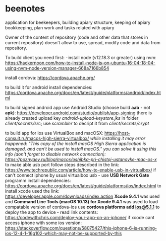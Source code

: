 # beenotes
application for beekeepers, building apiary structure, keeping of apiary bookkeeping, plan work and tasks related with apiary

Owner of the content of repository (code and other data that stores in current repository) doesn't allow to use, spread, modify code and data from repository.

To build client you need first:
-install node (v12.18.3 or greater) using nvm:
https://hackernoon.com/how-to-install-node-js-on-ubuntu-16-04-18-04-using-nvm-node-version-manager-668a7166b854

install cordova:
https://cordova.apache.org/

to build it for android install dependencies:
https://cordova.apache.org/docs/en/latest/guide/platforms/android/index.html

to build signed android app use Android Studio (choose build **aab** - not **apk**):
https://developer.android.com/studio/publish/app-signing
there is already created upload key *android-upload-keystore.jks* in folder *client/secrets/src*;
use *scrambler* to decript it from *client/secrets/crypt*

to build app for ios use VirtualBox and macOSX:
https://host-consult.ru/macos-high-sierra-virtualbox/
*while installing it may error happened: "This copy of the install macOS High Sierra application is damaged, and can’t be used to install macOS."*
*you can solve it using this info (don't forget to disable network connection): https://poznyaev.ru/blog/macos/oshibka-pri-chistoj-ustanovke-mac-os-x*
to make able usb port follow steps described in the link: https://www.techrepublic.com/article/how-to-enable-usb-in-virtualbox/
if can't connect iphone by usual virtualbox usb - use **USB Network Gate** programm
install dependencies:
https://cordova.apache.org/docs/en/latest/guide/platforms/ios/index.html
to install xcode used the link:
https://developer.apple.com/downloads/index.action
**Xcode 9.4.1** was used and **Command Line Tools (macOS 10.13) for Xcode 9.4.1** was used
to load compatable version of cordova-ios use **cordova platforms add ios@5.1.1**
to deploy the app to device - read link contents: https://codewithchris.com/deploy-your-app-on-an-iphone/
if xcode cant access iphone with some ios version: https://stackoverflow.com/questions/58075427/this-iphone-6-is-running-ios-12-4-1-16g102-which-may-not-be-supported-by-this



